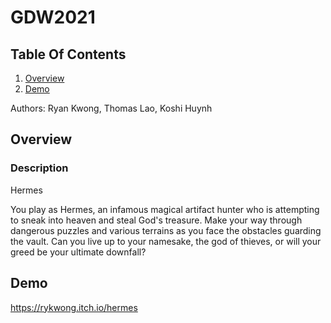 # GDW2021
## Table Of Contents

1. [Overview](#Overview)
2. [Demo](#Demo)

Authors: Ryan Kwong, Thomas Lao, Koshi Huynh

## Overview
### Description

Hermes

You play as Hermes, an infamous magical artifact hunter who is attempting to sneak into heaven and steal God's treasure. 
Make your way through dangerous puzzles and various terrains as you face the obstacles guarding the vault. 
Can you live up to your namesake, the god of thieves, or will your greed be your ultimate downfall?  

## Demo

https://rykwong.itch.io/hermes


